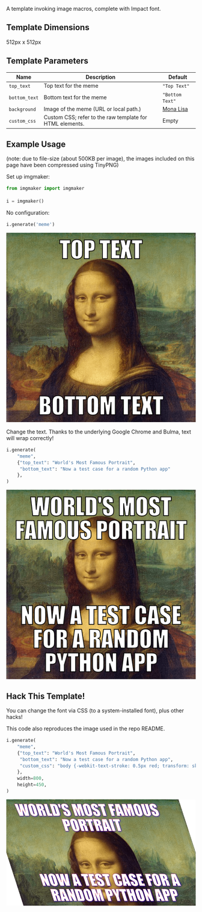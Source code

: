 A template invoking image macros, complete with Impact font.

## Template Dimensions

512px x 512px

## Template Parameters

| Name          | Description                                              | Default                                              |
| ------------- | -------------------------------------------------------- | ---------------------------------------------------- |
| `top_text`    | Top text for the meme                                    | `"Top Text"`                                         |
| `bottom_text` | Bottom text for the meme                                 | `"Bottom Text"`                                      |
| `background`  | Image of the meme (URL or local path.)                   | [Mona Lisa](https://en.wikipedia.org/wiki/Mona_Lisa) |
| `custom_css`  | Custom CSS; refer to the raw template for HTML elements. | Empty                                                |

## Example Usage

(note: due to file-size (about 500KB per image), the images included on this page have been compressed using TinyPNG)

Set up imgmaker:

```python
from imgmaker import imgmaker

i = imgmaker()
```

No configuration:

```python
i.generate('meme')
```

![](img/meme1.png)

Change the text. Thanks to the underlying Google Chrome and Bulma, text will wrap correctly!

```python
i.generate(
    "meme",
    {"top_text": "World's Most Famous Portrait",
     "bottom_text": "Now a test case for a random Python app"
    },
)
```

![](img/meme2.png)

## Hack This Template!

You can change the font via CSS (to a system-installed font), plus other hacks!

This code also reproduces the image used in the repo README.

```python
i.generate(
    "meme",
    {"top_text": "World's Most Famous Portrait",
     "bottom_text": "Now a test case for a random Python app",
     "custom_css": "body {-webkit-text-stroke: 0.5px red; transform: skew(.312rad); text-shadow: 1px 1px 5px blue;}"
    },
    width=800,
    height=450,
)
```

![](img/meme3.png)

